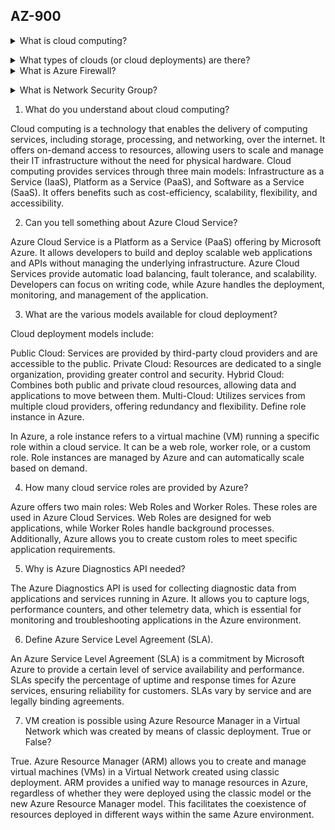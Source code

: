 ## AZ-900

<details>
<summary>What is cloud computing?</summary><br><b>

[Wikipedia](https://en.wikipedia.org/wiki/Cloud_computing): "Cloud computing is the on-demand availability of computer system resources, especially data storage (cloud storage) and computing power, without direct active management by the user"
</b></details>

<details>
<summary>What types of clouds (or cloud deployments) are there?</summary><br><b>

  * Public - Cloud services sharing computing resources among multiple customers
  * Private - Cloud services having computing resources limited to specific customer or organization, managed by third party or organizations itself
  * Hybrid - Combination of public and private clouds
</b></details>


<details>
<summary>What is Azure Firewall?</summary><br><b>

Azure Firewall is a cloud-native and intelligent network firewall security service that provides the best of breed threat protection for your cloud workloads running in Azure.
</b></details>


<details>
<summary>What is Network Security Group?</summary><br><b>

A network security group contains security rules that allow or deny inbound network traffic to, or outbound network traffic from, several types of Azure resources. For each rule, you can specify source and destination, port, and protocol.
</b></details>

1.	What do you understand about cloud computing?

Cloud computing is a technology that enables the delivery of computing services, including storage, processing, and networking, over the internet. It offers on-demand access to resources, allowing users to scale and manage their IT infrastructure without the need for physical hardware. Cloud computing provides services through three main models: Infrastructure as a Service (IaaS), Platform as a Service (PaaS), and Software as a Service (SaaS). It offers benefits such as cost-efficiency, scalability, flexibility, and accessibility.

2.	Can you tell something about Azure Cloud Service?

Azure Cloud Service is a Platform as a Service (PaaS) offering by Microsoft Azure. It allows developers to build and deploy scalable web applications and APIs without managing the underlying infrastructure. Azure Cloud Services provide automatic load balancing, fault tolerance, and scalability. Developers can focus on writing code, while Azure handles the deployment, monitoring, and management of the application.

3.	What are the various models available for cloud deployment?

Cloud deployment models include:

Public Cloud: Services are provided by third-party cloud providers and are accessible to the public.
Private Cloud: Resources are dedicated to a single organization, providing greater control and security.
Hybrid Cloud: Combines both public and private cloud resources, allowing data and applications to move between them.
Multi-Cloud: Utilizes services from multiple cloud providers, offering redundancy and flexibility.
Define role instance in Azure.

In Azure, a role instance refers to a virtual machine (VM) running a specific role within a cloud service. It can be a web role, worker role, or a custom role. Role instances are managed by Azure and can automatically scale based on demand.

4.	How many cloud service roles are provided by Azure?

Azure offers two main roles: Web Roles and Worker Roles. These roles are used in Azure Cloud Services. Web Roles are designed for web applications, while Worker Roles handle background processes. Additionally, Azure allows you to create custom roles to meet specific application requirements.

5.	Why is Azure Diagnostics API needed?

The Azure Diagnostics API is used for collecting diagnostic data from applications and services running in Azure. It allows you to capture logs, performance counters, and other telemetry data, which is essential for monitoring and troubleshooting applications in the Azure environment.

6.	Define Azure Service Level Agreement (SLA).

An Azure Service Level Agreement (SLA) is a commitment by Microsoft Azure to provide a certain level of service availability and performance. SLAs specify the percentage of uptime and response times for Azure services, ensuring reliability for customers. SLAs vary by service and are legally binding agreements.

7.	VM creation is possible using Azure Resource Manager in a Virtual Network which was created by means of classic deployment. True or False?

True. Azure Resource Manager (ARM) allows you to create and manage virtual machines (VMs) in a Virtual Network created using classic deployment. ARM provides a unified way to manage resources in Azure, regardless of whether they were deployed using the classic model or the new Azure Resource Manager model. This facilitates the coexistence of resources deployed in different ways within the same Azure environment.

